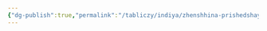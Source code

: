 ```yaml
---
{"dg-publish":true,"permalink":"/tabliczy/indiya/zhenshhina-prishedshaya-v-shivaistskij-hram/","dgPassFrontmatter":true}
---
```



